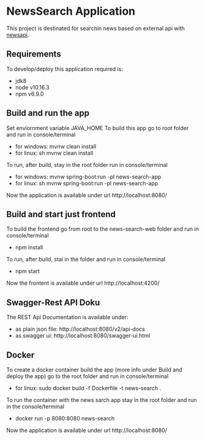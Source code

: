 # NewsSearch Application

This project is destinated for searchin news based on external api with [newsapi](https://newsapi.org).

## Requirements
To develop/deploy this application required is:
- jdk8  
- node v10.16.3
- npm v6.9.0

## Build and run the app
Set enviornment variable JAVA_HOME
To build this app go to root folder and run in console/terminal
- for windows: mvnw clean install
- for linux: sh mvnw clean install

To run, after build, stay in the root folder run in console/terminal
- for windows: mvnw spring-boot:run -pl news-search-app
- for linux: sh mvnw spring-boot:run -pl news-search-app

Now the application is available under url http://localhost:8080/

## Build and start just frontend
To build the frontend go from root to the news-search-web folder and run in console/terminal
- npm install

To run, after build, stai in the folder and run in console/terminal
- npm start

Now the frontent is available under url http://localhost:4200/

## Swagger-Rest API Doku
The REST Api Documentation is available under:
- as plain json file: http://localhost:8080/v2/api-docs
- as swagger ui: http://localhost:8080/swagger-ui.html

## Docker
To create a docker container build the app (more info under Build and deploy the app) go to the root folder and run in console/terminal
- for linux: sudo docker build -f Dockerfile -t news-search .

To run the container with the news sarch app stay in the root folder and run in the console/terminal
- docker run -p 8080:8080 news-search

Now the application is available under url http://localhost:8080/